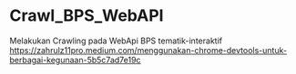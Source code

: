 # Crawl_BPS_WebAPI
Melakukan Crawling pada WebApi BPS tematik-interaktif
https://zahrulz11pro.medium.com/menggunakan-chrome-devtools-untuk-berbagai-kegunaan-5b5c7ad7e19c


